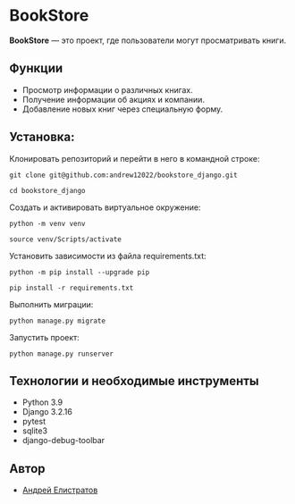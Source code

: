 # BookStore

**BookStore** — это проект, где пользователи могут просматривать книги.

## Функции

- Просмотр информации о различных книгах.
- Получение информации об акциях и компании.
- Добавление новых книг через специальную форму.
  
## Установка:

Клонировать репозиторий и перейти в него в командной строке:

```
git clone git@github.com:andrew12022/bookstore_django.git
```

```
cd bookstore_django
```

Cоздать и активировать виртуальное окружение:

```
python -m venv venv
```

```
source venv/Scripts/activate
```

Установить зависимости из файла requirements.txt:

```
python -m pip install --upgrade pip
```

```
pip install -r requirements.txt
```

Выполнить миграции:

```
python manage.py migrate
```

Запустить проект:

```
python manage.py runserver
```

## Технологии и необходимые инструменты
- Python 3.9
- Django 3.2.16
- pytest
- sqlite3
- django-debug-toolbar

## Автор
- [Андрей Елистратов](https://github.com/andrew12022)
